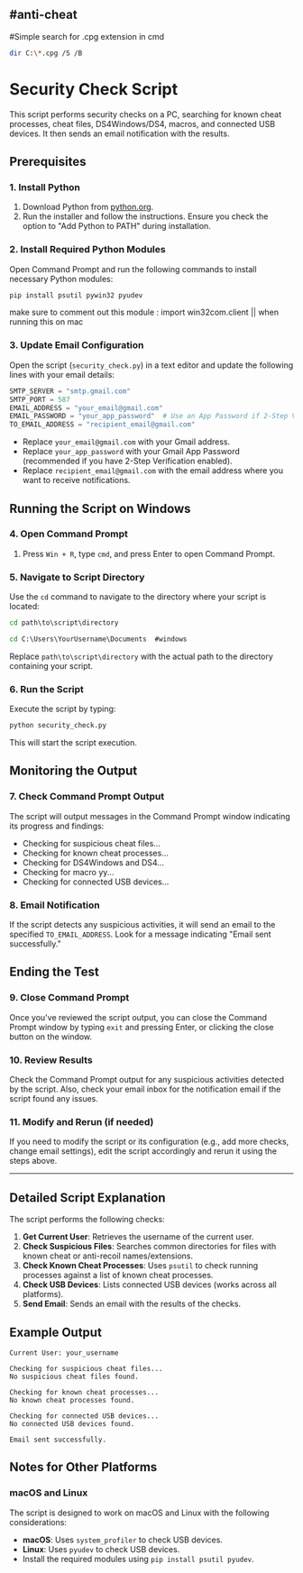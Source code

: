 #anti-cheat
---
#Simple search for .cpg extension in cmd
```bash
dir C:\*.cpg /S /B
```
# Security Check Script

This script performs security checks on a PC, searching for known cheat processes, cheat files, DS4Windows/DS4, macros, and connected USB devices. It then sends an email notification with the results.

## Prerequisites

### 1. Install Python
1. Download Python from [python.org](https://www.python.org/downloads/).
2. Run the installer and follow the instructions. Ensure you check the option to "Add Python to PATH" during installation.

### 2. Install Required Python Modules
Open Command Prompt and run the following commands to install necessary Python modules:
```bash
pip install psutil pywin32 pyudev
```
make sure to comment out this module : import win32com.client || when running this on mac

### 3. Update Email Configuration
Open the script (`security_check.py`) in a text editor and update the following lines with your email details:
```python
SMTP_SERVER = "smtp.gmail.com"
SMTP_PORT = 587
EMAIL_ADDRESS = "your_email@gmail.com"
EMAIL_PASSWORD = "your_app_password"  # Use an App Password if 2-Step Verification is enabled
TO_EMAIL_ADDRESS = "recipient_email@gmail.com"
```
- Replace `your_email@gmail.com` with your Gmail address.
- Replace `your_app_password` with your Gmail App Password (recommended if you have 2-Step Verification enabled).
- Replace `recipient_email@gmail.com` with the email address where you want to receive notifications.

## Running the Script on Windows

### 4. Open Command Prompt
1. Press `Win + R`, type `cmd`, and press Enter to open Command Prompt.

### 5. Navigate to Script Directory
Use the `cd` command to navigate to the directory where your script is located:
```cmd
cd path\to\script\directory
```
```cmd
cd C:\Users\YourUsername\Documents  #windows
```
Replace `path\to\script\directory` with the actual path to the directory containing your script.

### 6. Run the Script
Execute the script by typing:
```cmd
python security_check.py
```
This will start the script execution.

## Monitoring the Output

### 7. Check Command Prompt Output
The script will output messages in the Command Prompt window indicating its progress and findings:
- Checking for suspicious cheat files...
- Checking for known cheat processes...
- Checking for DS4Windows and DS4...
- Checking for macro yy...
- Checking for connected USB devices...

### 8. Email Notification
If the script detects any suspicious activities, it will send an email to the specified `TO_EMAIL_ADDRESS`. Look for a message indicating "Email sent successfully."

## Ending the Test

### 9. Close Command Prompt
Once you've reviewed the script output, you can close the Command Prompt window by typing `exit` and pressing Enter, or clicking the close button on the window.

### 10. Review Results
Check the Command Prompt output for any suspicious activities detected by the script. Also, check your email inbox for the notification email if the script found any issues.

### 11. Modify and Rerun (if needed)
If you need to modify the script or its configuration (e.g., add more checks, change email settings), edit the script accordingly and rerun it using the steps above.

---

## Detailed Script Explanation

The script performs the following checks:

1. **Get Current User**: Retrieves the username of the current user.
2. **Check Suspicious Files**: Searches common directories for files with known cheat or anti-recoil names/extensions.
3. **Check Known Cheat Processes**: Uses `psutil` to check running processes against a list of known cheat processes.
4. **Check USB Devices**: Lists connected USB devices (works across all platforms).
5. **Send Email**: Sends an email with the results of the checks.

## Example Output

```plaintext
Current User: your_username

Checking for suspicious cheat files...
No suspicious cheat files found.

Checking for known cheat processes...
No known cheat processes found.

Checking for connected USB devices...
No connected USB devices found.

Email sent successfully.
```

## Notes for Other Platforms

### macOS and Linux
The script is designed to work on macOS and Linux with the following considerations:
- **macOS**: Uses `system_profiler` to check USB devices.
- **Linux**: Uses `pyudev` to check USB devices.
- Install the required modules using `pip install psutil pyudev`.
